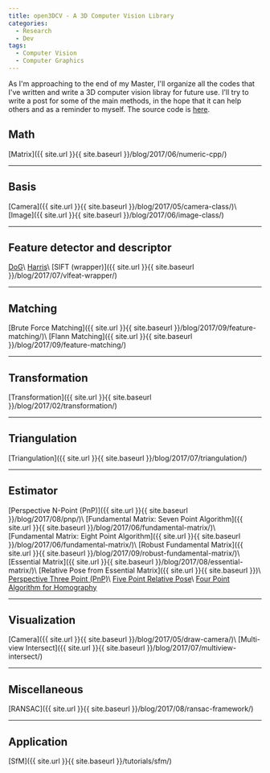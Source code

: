 ```yaml
---
title: open3DCV - A 3D Computer Vision Library
categories: 
  - Research
  - Dev
tags:
  - Computer Vision
  - Computer Graphics
---
```


As I'm approaching to the end of my Master, I'll organize all the codes that I've written and write a 3D computer vision libray for future use. I'll try to write a post for some of the main methods, in the hope that it can help others and as a reminder to myself. The source code is [here](https://github.com/imkaywu/open3DCV).

## Math
[Matrix]({{ site.url }}{{ site.baseurl }}/blog/2017/06/numeric-cpp/)

---

## Basis
[Camera]({{ site.url }}{{ site.baseurl }}/blog/2017/05/camera-class/)\\
[Image]({{ site.url }}{{ site.baseurl }}/blog/2017/06/image-class/)

---

## Feature detector and descriptor
[DoG]()\\
[Harris]()\\
[SIFT (wrapper)]({{ site.url }}{{ site.baseurl }}/blog/2017/07/vlfeat-wrapper/)

---

## Matching
[Brute Force Matching]({{ site.url }}{{ site.baseurl }}/blog/2017/09/feature-matching/)\\
[Flann Matching]({{ site.url }}{{ site.baseurl }}/blog/2017/09/feature-matching/)

---

## Transformation
[Transformation]({{ site.url }}{{ site.baseurl }}/blog/2017/02/transformation/)

---

## Triangulation
[Triangulation]({{ site.url }}{{ site.baseurl }}/blog/2017/07/triangulation/)

---

## Estimator
[Perspective N-Point (PnP)]({{ site.url }}{{ site.baseurl }}/blog/2017/08/pnp/)\\
[Fundamental Matrix: Seven Point Algorithm]({{ site.url }}{{ site.baseurl }}/blog/2017/06/fundamental-matrix/)\\
[Fundamental Matrix: Eight Point Algorithm]({{ site.url }}{{ site.baseurl }}/blog/2017/06/fundamental-matrix/)\\
[Robust Fundamental Matrix]({{ site.url }}{{ site.baseurl }}/blog/2017/09/robust-fundamental-matrix/)\\
[Essential Matrix]({{ site.url }}{{ site.baseurl }}/blog/2017/08/essential-matrix/)\\
[Relative Pose from Essential Matrix]({{ site.url }}{{ site.baseurl }})\\
[Perspective Three Point (PnP)]()\\
[Five Point Relative Pose]()\\
[Four Point Algorithm for Homography]()
<!-- 
[Four Point Focal Length]()\\
[Five Point Focal Length and Radial Distortion]()\\
[Three Point Relative Pose with a Partially Known Rotation]()\\
[Four Point Relative Pose with a Partially Known Rotation]()\\
[Two Point Absolute Pose with a Partially Known Rotation]()\\
[Source](http://www.theia-sfm.org/features.html) -->

---

## Visualization
[Camera]({{ site.url }}{{ site.baseurl }}/blog/2017/05/draw-camera/)\\
[Multi-view Intersect]({{ site.url }}{{ site.baseurl }}/blog/2017/07/multiview-intersect/)

---

## Miscellaneous
[RANSAC]({{ site.url }}{{ site.baseurl }}/blog/2017/08/ransac-framework/)

---

## Application
[SfM]({{ site.url }}{{ site.baseurl }}/tutorials/sfm/)